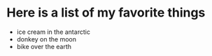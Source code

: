 # Here is a list of my favorite things
- ice cream in the antarctic
- donkey on the moon
- bike over the earth
